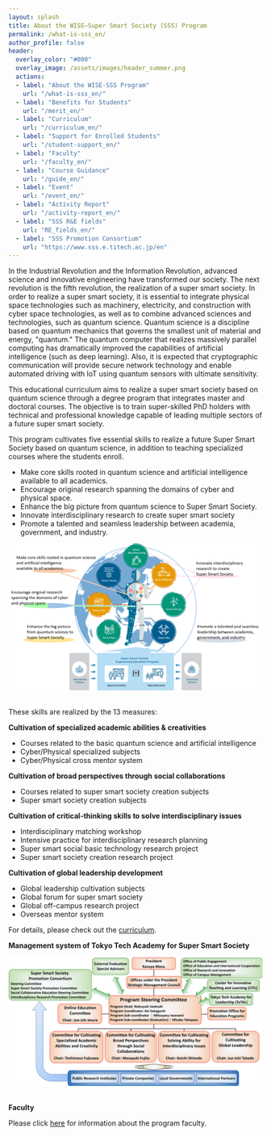 ```yaml
---
layout: splash
title: About the WISE–Super Smart Society (SSS) Program
permalink: /what-is-sss_en/
author_profile: false
header:
  overlay_color: "#000"
  overlay_image: /assets/images/header_summer.png
  actions:
  - label: "About the WISE-SSS Program"
    url: "/what-is-sss_en/"
  - label: "Benefits for Students"
    url: "/merit_en/"
  - label: "Curriculum"
    url: "/curriculum_en/"
  - label: "Support for Enrolled Students"
    url: "/student-support_en/"
  - label: "Faculty"
    url: "/faculty_en/"
  - label: "Course Guidance"
    url: "/guide_en/"
  - label: "Event"
    url: "/event_en/"
  - label: "Activity Report"
    url: "/activity-report_en/"
  - label: "SSS R&E fields"
    url: "RE_fields_en/"
  - label: "SSS Promotion Consortium"
    url: "https://www.sss.e.titech.ac.jp/en"
---
```


In the Industrial Revolution and the Information Revolution, advanced science and innovative engineering have transformed our society. The next revolution is the fifth revolution, the realization of a super smart society. In order to realize a super smart society, it is essential to integrate physical space technologies such as machinery, electricity, and construction with cyber space technologies, as well as to combine advanced sciences and technologies, such as quantum science. Quantum science is a discipline based on quantum mechanics that governs the smallest unit of material and energy, "quantum." The quantum computer that realizes massively parallel computing has dramatically improved the capabilities of artificial intelligence (such as deep learning). Also, it is expected that cryptographic communication will provide secure network technology and enable automated driving with IoT using quantum sensors with ultimate sensitivity.

This educational curriculum aims to realize a super smart society based on quantum science through a degree program that integrates master and doctoral courses. The objective is to train super-skilled PhD holders with technical and professional knowledge capable of leading multiple sectors of a future super smart society.

This program cultivates five essential skills to realize a future Super Smart Society based on quantum science, in addition to teaching specialized courses where the students enroll.

* Make core skills rooted in quantum science and artificial intelligence available to all academics.
* Encourage original research spanning the domains of cyber and physical space.
* Enhance the big picture from quantum science to Super Smart Society.
* Innovate interdisciplinary research to create super smart society
* Promote a talented and seamless leadership between academia, government, and industry.

<div style="text-align:center"><img src="/assets/images/5o-v3-en.png" /></div>

<br>

These skills are realized by the 13 measures:

**Cultivation of specialized academic abilities & creativities**

* Courses related to the basic quantum science and artificial intelligence
* Cyber/Physical specialized subjects
* Cyber/Physical cross mentor system

**Cultivation of broad perspectives through social collaborations**

* Courses related to super smart society creation subjects
* Super smart society creation subjects

**Cultivation of critical-thinking skills to solve interdisciplinary issues**

* Interdisciplinary matching workshop
* Intensive practice for interdisciplinary research planning
* Super smart social basic technology research project
* Super smart society creation research project

**Cultivation of global leadership development**

* Global leadership cultivation subjects
* Global forum for super smart society
* Global off-campus research project
* Overseas mentor system

For details, please check out the [curriculum](/curriculum_en/).

**Management system of Tokyo Tech Academy for Super Smart Society**

<div style="text-align:center"><img src="/assets/images/org_en.png" /></div><br>

**Faculty**

Please click [here](/faculty_en/) for information about the program faculty.
